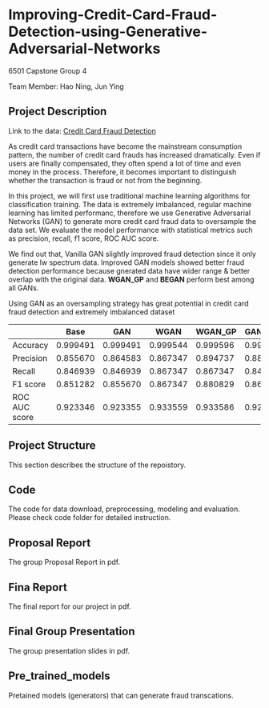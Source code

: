 # Improving-Credit-Card-Fraud-Detection-using-Generative-Adversarial-Networks
6501 Capstone Group 4 

Team Member: Hao Ning, Jun Ying

## Project Description 
Link to the data:  <a href="https://www.kaggle.com/mlg-ulb/creditcardfraud">Credit Card Fraud Detection</a>  

As credit card transactions have become the mainstream consumption pattern, the number of credit card frauds has increased dramatically. Even if users are finally compensated, they often spend a lot of time and even money in the process. Therefore, it becomes important to distinguish whether the transaction is fraud or not from the beginning. 

In this project, we will first use traditional machine learning algorithms for classification training. The data is extremely imbalanced, regular machine learning has limited performanc, therefore we use Generative Adversarial Networks (GAN) to generate more credit card fraud data to oversample the data set. We evaluate the model performance with statistical metrics such as precision, recall, f1 score, ROC AUC score.   

We find out that, Vanilla GAN slightly improved fraud detection since it only generate lw spectrum data. Improved GAN models showed better fraud detection performance
because gnerated data have wider range & better overlap with the original data. **WGAN_GP** and **BEGAN** perform best among all GANs.  

Using GAN as an oversampling strategy has great potential in credit card fraud detection and extremely imbalanced dataset

|               | Base     | GAN      | WGAN     |**WGAN_GP**| GAN + AE |**BEGAN**| BAGAN    |
|---------------|----------|----------|----------|----------|----------|----------|----------|
| Accuracy      | 0.999491 | 0.999491 | 0.999544 | 0.999596 | 0.999544 | 0.999596 | 0.999544 |
| Precision     | 0.855670 | 0.864583 | 0.867347 | 0.894737 | 0.882979 | 0.903226 | 0.867347 |
| Recall        | 0.846939 | 0.846939 | 0.867347 | 0.867347 | 0.846939 | 0.857143 | 0.867347 |
| F1 score      | 0.851282 | 0.855670 | 0.867347 | 0.880829 | 0.864583 | 0.879581 | 0.867347 |
| ROC AUC score | 0.923346 | 0.923355 | 0.933559 | 0.933586 | 0.923373 | 0.928492 | 0.933559 |

## Project Structure
This section describes the structure of the repoistory.

## Code
The code for data download, preprocessing, modeling and evaluation.  
Please check code folder for detailed instruction.   

## Proposal Report
The group Proposal Report in pdf. 

## Fina Report
The final report for our project in pdf.

## Final Group Presentation
The group presentation slides in pdf.  

## Pre_trained_models
Pretained models (generators) that can generate fraud transcations.
